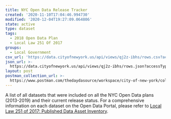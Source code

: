 ```yaml
---
title: NYC Open Data Release Tracker
created: '2020-11-10T17:04:46.994730'
modified: '2020-12-04T19:27:09.064806'
state: active
type: dataset
tags:
  - 2018 Open Data Plan
  - Local Law 251 Of 2017
groups:
  - Local Government
csv_url: 'https://data.cityofnewyork.us/api/views/qj2z-ibhs/rows.csv?accessType=DOWNLOAD'
json_url: >-
  https://data.cityofnewyork.us/api/views/qj2z-ibhs/rows.json?accessType=DOWNLOAD
layout: post
postman_collection_url: >-
  https://www.postman.com/thedaydasource/workspace/city-of-new-york/collection/15909983-21fee034-635a-42c9-83eb-6664979f8325
---
```

A list of all datasets that were included on all the NYC Open Data plans (2013-2019) and their current release status. For a comprehensive information on each dataset on the Open Data Portal, please refer to <a href="https://data.cityofnewyork.us/City-Government/Local-Law-251-of-2017-Published-Data-Asset-Invento/5tqd-u88y">Local Law 251 of 2017: Published Data Asset Inventory</a>.
